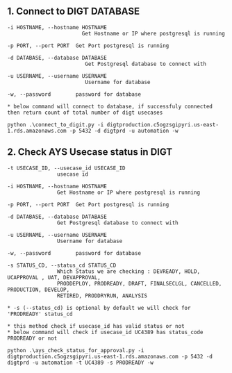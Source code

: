 ## 1. Connect to DIGT DATABASE

    

    -i HOSTNAME, --hostname HOSTNAME
                            Get Hostname or IP where postgresql is running

    -p PORT, --port PORT  Get Port postgresql is running

    -d DATABASE, --database DATABASE
                             Get Postgresql database to connect with

    -u USERNAME, --username USERNAME
                             Username for database

    -w, --password        password for database

    * below command will connect to database, if successfuly connected then return count of total number of digt usecases

```
python .\connect_to_digit.py -i digtproduction.c5ogzsgipyri.us-east-1.rds.amazonaws.com -p 5432 -d digtprd -u automation -w
```


## 2. Check AYS Usecase status in DIGT

    -t USECASE_ID, --usecase_id USECASE_ID
                    usecase id

    -i HOSTNAME, --hostname HOSTNAME
                    Get Hostname or IP where postgresql is running

    -p PORT, --port PORT  Get Port postgresql is running

    -d DATABASE, --database DATABASE
                    Get Postgresql database to connect with

    -u USERNAME, --username USERNAME
                    Username for database

    -w, --password        password for database

    -s STATUS_CD, --status_cd STATUS_CD
                    Which Status we are checking : DEVREADY, HOLD, UCAPPROVAL , UAT, DEVAPPROVAL,    
                    PRODDEPLOY, PRODREADY, DRAFT, FINALSECLGL, CANCELLED, PRODUCTION, DEVELOP,       
                    RETIRED, PRODDRYRUN, ANALYSIS

    * -s (--status_cd) is optional by default we will check for 'PRODREADY' status_cd

    * this method check if usecase_id has valid status or not 
    * below command will check if usecase_id UC4389 has status_code PRODREADY or not
```    
python .\ays_check_status_for_approval.py -i digtproduction.c5ogzsgipyri.us-east-1.rds.amazonaws.com -p 5432 -d digtprd -u automation -t UC4389 -s PRODREADY -w
```